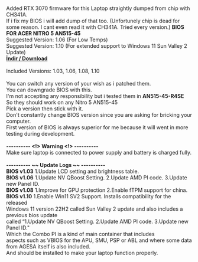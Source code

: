<br>Added RTX 3070 firmware for this Laptop straightly dumped from chip with CH341A.
<br>If i fix my BIOS i will add dump of that too. (Unfortunely chip is dead for some reason. I cant even read it with CH341A. Tried every version.)
<bold><b>BIOS FOR ACER NITRO 5 AN515-45</b></bold>
<br>Suggested Version: 1.06 (For Low Temps)
<br>Suggested Version: 1.10 (For extended support to Windows 11 Sun Valley 2 Update)
<br><a href="https://github.com/ny4rlk0/BIOS-ACER-NITRO-5-AN515-45/releases/download/BIOS_1.03_1.06_1.08_1.10/All_BIOS_ACER_NITRO_5_AN515-45-R0SE_10.12.2022_13.44.zip"><b>İndir / Download</b></a>
<br>
<br>Included Versions: 1.03, 1.06, 1.08, 1.10
<br>
<br>You can switch any version of your wish as i patched them.
<br>You can downgrade BIOS with this.
<br>I'm not accepting any responsibility but i tested them in <b>AN515-45-R4SE</b>
<br>So they should work on any Nitro 5 AN515-45
<br>Pick a version then stick with it.
<br>Don't constantly change BIOS version since you are asking for bricking your computer.
<br>First version of BIOS is always superior for me because it will went in more testing during development.
<br>
<b><br> ---------- <!> Warning <!> ----------</b>
<br>Make sure laptop is connected to power supply and battery is charged fully.
<br>
<b><br> ---------- ~~ Update Logs ~~ ----------</b>
<br><b>BIOS v1.03</b> 1.Update LCD setting and brightness table.
<br><b>BIOS v1.06</b> 1.Update NV QBoost Setting. 2.Update AMD PI code. 3.Update new Panel ID.
<br><b>BIOS v1.08</b> 1.Improve for GPU protection 2.Enable fTPM support for china.
<br><b>BIOS v1.10</b> 1.Enable Win11 SV2 Support. Installs compatibility for the released
<br>Windows 11 version 22H2 called Sun Valley 2 update and also includes a previous bios update 
<br>called “1.Update NV QBoost Setting. 2.Update AMD PI code. 3.Update new Panel ID."
<br>Which the Combo PI is a kind of main container that includes 
<br>aspects such as VBIOS for the APU, SMU, PSP or ABL and where some data from AGESA itself is also included.
<br>And should be installed to make your laptop function properly.
